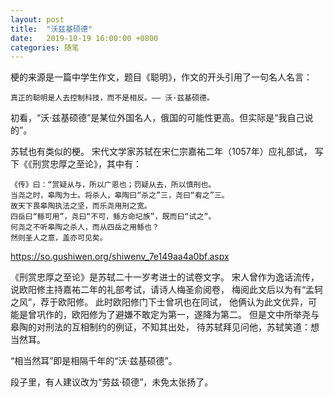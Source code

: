 ```yaml
---
layout: post
title:  "沃兹基硕德"
date:   2019-10-19 16:00:00 +0800
categories: 随笔
---
```


梗的来源是一篇中学生作文，题目《聪明》，作文的开头引用了一句名人名言：

    真正的聪明是人去控制科技，而不是相反。—— 沃·兹基硕德。
    
初看，“沃·兹基硕德”是某位外国名人，俄国的可能性更高。但实际是“我自己说的”。

苏轼也有类似的梗。
宋代文学家苏轼在宋仁宗嘉祐二年（1057年）应礼部试，
写下《《刑赏忠厚之至论》，其中有：

    《传》曰：“赏疑从与，所以广恩也；罚疑从去，所以慎刑也。
    当尧之时，皋陶为士。将杀人，皋陶曰“杀之”三，尧曰“宥之”三。
    故天下畏皋陶执法之坚，而乐尧用刑之宽。
    四岳曰“鲧可用”，尧曰“不可，鲧方命圮族”，既而曰“试之”。
    何尧之不听皋陶之杀人，而从四岳之用鲧也？
    然则圣人之意，盖亦可见矣。

https://so.gushiwen.org/shiwenv_7e149aa4a0bf.aspx
    
《刑赏忠厚之至论》是苏轼二十一岁考进士的试卷文字。
宋人曾作为逸话流传，
说欧阳修主持嘉祐二年的礼部考试，请诗人梅圣俞阅卷，
梅阅此文后以为有“孟轲之风”，荐于欧阳修。
此时欧阳修门下士曾巩也在同试，
他俩认为此文优异，可能是曾巩作的，欧阳修为了避嫌不敢定为第一，遂降为第二。
但是文中所举尧与皋陶的对刑法的互相制约的例证，不知其出处，
待苏轼拜见问他，苏轼笑道：想当然耳。

“相当然耳”即是相隔千年的“沃·兹基硕德”。

段子里，有人建议改为“劳兹·硕德”，未免太张扬了。
